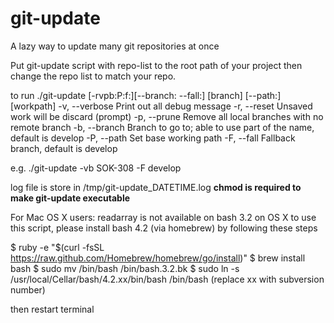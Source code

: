 git-update
==========

A lazy way to update many git repositories at once

Put git-update script with repo-list to the root path of your project
then change the repo list to match your repo.
 
to run ./git-update [-rvpb:P:f:][--branch: --fall:] [branch] [--path:] [workpath]
-v, --verbose   Print out all debug message
-r, --reset     Unsaved work will be discard (prompt)
-p, --prune     Remove all local branches with no remote branch
-b, --branch    Branch to go to; able to use part of the name, default is develop
-P, --path      Set base working path
-F, --fall      Fallback branch, default is develop
 
e.g. ./git-update -vb SOK-308 -F develop
 
log file is store in /tmp/git-update_DATETIME.log
**chmod is required to make git-update executable**
 
For Mac OS X users:
readarray is not available on bash 3.2 on OS X
to use this script, please install bash 4.2 (via homebrew) by following these steps
 
$ ruby -e "$(curl -fsSL https://raw.github.com/Homebrew/homebrew/go/install)"
$ brew install bash
$ sudo mv /bin/bash /bin/bash.3.2.bk
$ sudo ln -s /usr/local/Cellar/bash/4.2.xx/bin/bash /bin/bash (replace xx with subversion number)
 
then restart terminal